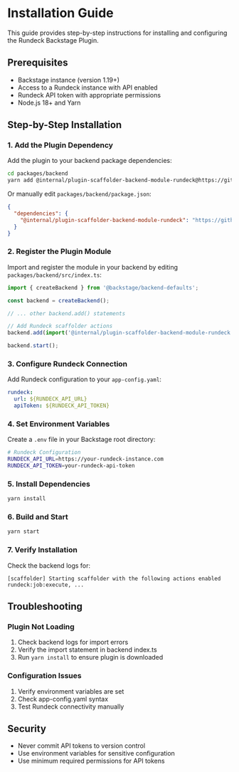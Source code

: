 # Installation Guide

This guide provides step-by-step instructions for installing and configuring the Rundeck Backstage Plugin.

## Prerequisites

- Backstage instance (version 1.19+)
- Access to a Rundeck instance with API enabled
- Rundeck API token with appropriate permissions
- Node.js 18+ and Yarn

## Step-by-Step Installation

### 1. Add the Plugin Dependency

Add the plugin to your backend package dependencies:

```bash
cd packages/backend
yarn add @internal/plugin-scaffolder-backend-module-rundeck@https://github.com/justynroberts/backstage-rundeck-plugin.git
```

Or manually edit `packages/backend/package.json`:

```json
{
  "dependencies": {
    "@internal/plugin-scaffolder-backend-module-rundeck": "https://github.com/justynroberts/backstage-rundeck-plugin.git"
  }
}
```

### 2. Register the Plugin Module

Import and register the module in your backend by editing `packages/backend/src/index.ts`:

```typescript
import { createBackend } from '@backstage/backend-defaults';

const backend = createBackend();

// ... other backend.add() statements

// Add Rundeck scaffolder actions
backend.add(import('@internal/plugin-scaffolder-backend-module-rundeck'));

backend.start();
```

### 3. Configure Rundeck Connection

Add Rundeck configuration to your `app-config.yaml`:

```yaml
rundeck:
  url: ${RUNDECK_API_URL}
  apiToken: ${RUNDECK_API_TOKEN}
```

### 4. Set Environment Variables

Create a `.env` file in your Backstage root directory:

```bash
# Rundeck Configuration
RUNDECK_API_URL=https://your-rundeck-instance.com
RUNDECK_API_TOKEN=your-rundeck-api-token
```

### 5. Install Dependencies

```bash
yarn install
```

### 6. Build and Start

```bash
yarn start
```

### 7. Verify Installation

Check the backend logs for:

```
[scaffolder] Starting scaffolder with the following actions enabled rundeck:job:execute, ...
```

## Troubleshooting

### Plugin Not Loading

1. Check backend logs for import errors
2. Verify the import statement in backend index.ts
3. Run `yarn install` to ensure plugin is downloaded

### Configuration Issues

1. Verify environment variables are set
2. Check app-config.yaml syntax
3. Test Rundeck connectivity manually

## Security

- Never commit API tokens to version control
- Use environment variables for sensitive configuration
- Use minimum required permissions for API tokens